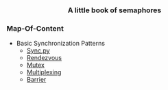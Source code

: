 <h3 align="center"> A little book of semaphores</h3>


### Map-Of-Content

- Basic Synchronization Patterns
    - [Sync.py](sync.c)
    - [Rendezvous](rendezvous.c)
    - [Mutex](mutex.c)
    - [Multiplexing](multiplexing.c)
    - [Barrier](barrier.c)
